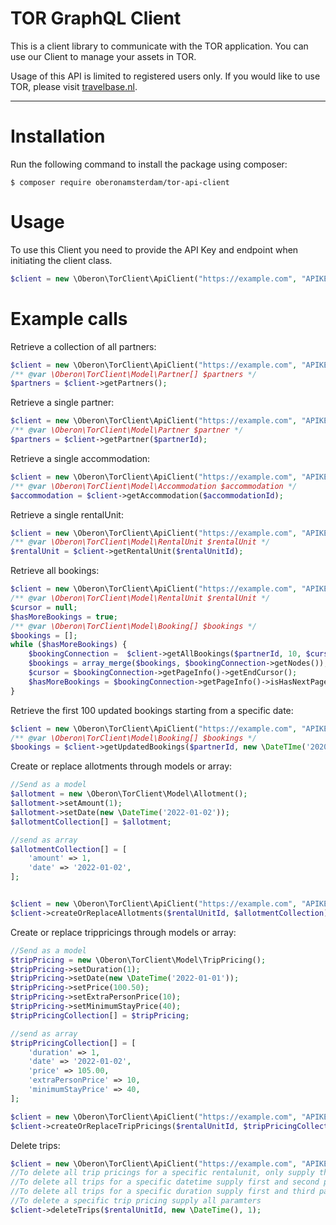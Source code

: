 TOR GraphQL Client
=======================

This is a client library to communicate with the TOR application. You can use our Client to manage your assets in TOR.

Usage of this API is limited to registered users only. If you would like to use TOR, please visit [travelbase.nl](https://travelbase.nl).


---
# Installation

Run the following command to install the package using composer:

```
$ composer require oberonamsterdam/tor-api-client
```

# Usage

To use this Client you need to provide the API Key and endpoint when initiating the client class.

```php
$client = new \Oberon\TorClient\ApiClient("https://example.com", "APIKEY");
```

# Example calls
Retrieve a collection of all partners:
```php
$client = new \Oberon\TorClient\ApiClient("https://example.com", "APIKEY");
/** @var \Oberon\TorClient\Model\Partner[] $partners */
$partners = $client->getPartners();
```
  
Retrieve a single partner:
```php
$client = new \Oberon\TorClient\ApiClient("https://example.com", "APIKEY");
/** @var \Oberon\TorClient\Model\Partner $partner */
$partners = $client->getPartner($partnerId);
```

Retrieve a single accommodation:
```php
$client = new \Oberon\TorClient\ApiClient("https://example.com", "APIKEY");
/** @var \Oberon\TorClient\Model\Accommodation $accommodation */
$accommodation = $client->getAccommodation($accommodationId);
```

Retrieve a single rentalUnit:
```php
$client = new \Oberon\TorClient\ApiClient("https://example.com", "APIKEY");
/** @var \Oberon\TorClient\Model\RentalUnit $rentalUnit */
$rentalUnit = $client->getRentalUnit($rentalUnitId);
```

Retrieve all bookings:
```php
$client = new \Oberon\TorClient\ApiClient("https://example.com", "APIKEY");
/** @var \Oberon\TorClient\Model\RentalUnit $rentalUnit */
$cursor = null;
$hasMoreBookings = true;
/** @var \Oberon\TorClient\Model\Booking[] $bookings */
$bookings = [];
while ($hasMoreBookings) {
    $bookingConnection =  $client->getAllBookings($partnerId, 10, $cursor);
    $bookings = array_merge($bookings, $bookingConnection->getNodes());
    $cursor = $bookingConnection->getPageInfo()->getEndCursor();
    $hasMoreBookings = $bookingConnection->getPageInfo()->isHasNextPage();
}
```

Retrieve the first 100 updated bookings starting from a specific date:
```php
$client = new \Oberon\TorClient\ApiClient("https://example.com", "APIKEY");
/** @var \Oberon\TorClient\Model\Booking[] $bookings */
$bookings = $client->getUpdatedBookings($partnerId, new \DateTIme('2020-01-01'));
```

Create or replace allotments through models or array:
```php
//Send as a model
$allotment = new \Oberon\TorClient\Model\Allotment();
$allotment->setAmount(1);
$allotment->setDate(new \DateTime('2022-01-02'));
$allotmentCollection[] = $allotment;

//send as array
$allotmentCollection[] = [
    'amount' => 1,
    'date' => '2022-01-02',
];


$client = new \Oberon\TorClient\ApiClient("https://example.com", "APIKEY");
$client->createOrReplaceAllotments($rentalUnitId, $allotmentCollection);
```


Create or replace trippricings through models or array:
```php
//Send as a model
$tripPricing = new \Oberon\TorClient\Model\TripPricing();
$tripPricing->setDuration(1);
$tripPricing->setDate(new \DateTime('2022-01-01'));
$tripPricing->setPrice(100.50);
$tripPricing->setExtraPersonPrice(10);
$tripPricing->setMinimumStayPrice(40);
$tripPricingCollection[] = $tripPricing;

//send as array
$tripPricingCollection[] = [
    'duration' => 1,
    'date' => '2022-01-02',
    'price' => 105.00,
    'extraPersonPrice' => 10,
    'minimumStayPrice' => 40,
];

$client = new \Oberon\TorClient\ApiClient("https://example.com", "APIKEY");
$client->createOrReplaceTripPricings($rentalUnitId, $tripPricingCollection);
```

Delete trips:
```php
$client = new \Oberon\TorClient\ApiClient("https://example.com", "APIKEY");
//To delete all trip pricings for a specific rentalunit, only supply the first parameter. 
//To delete all trips for a specific datetime supply first and second parameter.
//To delete all trips for a specific duration supply first and third parameter
//To delete a specific trip pricing supply all paramters
$client->deleteTrips($rentalUnitId, new \DateTime(), 1);
```

